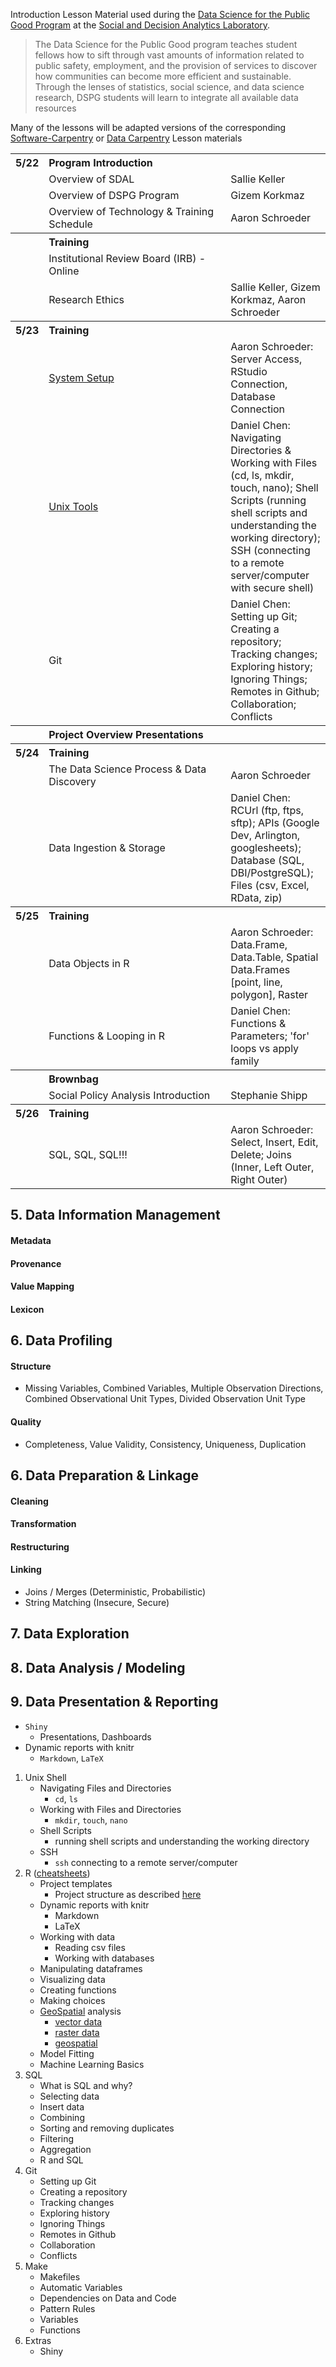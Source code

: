  Introduction
Lesson Material used during the [Data Science for the Public Good Program][2]
at the [Social and Decision Analytics Laboratory][1].

> The Data Science for the Public Good program teaches student fellows
> how to sift through vast amounts of information related to public
> safety, employment, and the provision of services to discover how
> communities can become more efficient and sustainable. Through the
> lenses of statistics, social science, and data science research,
> DSPG students will learn to integrate all available data resources

Many of the lessons will be adapted versions of the corresponding
[Software-Carpentry][3] or [Data Carpentry][4] Lesson materials

<table>
<tr><th>5/22</th><th align="left" colspan="2">Program Introduction</th></tr>
<tr><td></td><td width="275px">Overview of SDAL</td><td>Sallie Keller</td></tr>
<tr><td></td><td>Overview of DSPG Program</td><td>Gizem Korkmaz</td></tr>
<tr><td></td><td>Overview of Technology & Training Schedule</td><td>Aaron Schroeder</td></tr>
<tr><th></th><th align="left" colspan="2">Training</th></tr>
<tr><td></td><td>Institutional Review Board (IRB) - Online</td><td></td></tr>
<tr><td></td><td>Research Ethics</td><td>Sallie Keller, Gizem Korkmaz, Aaron Schroeder</td></tr>

<tr><th>5/23</th><th align="left" colspan="2">Training</th></tr>
<tr><td></td><td><div><a href="./training/system_setup">System Setup</a></div></td><td>Aaron Schroeder: Server Access, RStudio Connection, Database Connection</td></tr>
<tr><td></td><td><a href="./training/unix_tools">Unix Tools</a></td><td>Daniel Chen: Navigating Directories & Working with Files (cd, ls, mkdir, touch, nano); Shell Scripts (running shell scripts and understanding the working directory); SSH (connecting to a remote server/computer with secure shell)</td></tr>
<tr><td></td><td>Git</td><td>Daniel Chen: Setting up Git; Creating a repository; Tracking changes; Exploring history; Ignoring Things; Remotes in Github; Collaboration; Conflicts</td></tr>
<tr><th></th><th align="left" colspan="2">Project Overview Presentations</th></tr>

<tr><th>5/24</th><th align="left" colspan="2">Training</th></tr>
<tr><td></td><td>The Data Science Process & Data Discovery</td><td>Aaron Schroeder</td></tr>
<tr><td></td><td>Data Ingestion & Storage</td><td>Daniel Chen: RCUrl (ftp, ftps, sftp); APIs (Google Dev, Arlington, googlesheets); Database (SQL, DBI/PostgreSQL); Files (csv, Excel, RData, zip)</td></tr>

<tr><th>5/25</th><th align="left" colspan="2">Training</th></tr>
<tr><td></td><td>Data Objects in R</td><td>Aaron Schroeder: Data.Frame, Data.Table, Spatial Data.Frames [point, line, polygon], Raster</td></tr>
<tr><td></td><td>Functions & Looping in R</td><td>Daniel Chen: Functions & Parameters; 'for' loops vs apply family</td></tr>
<tr><th></th><th align="left" colspan="2">Brownbag</th></tr>
<tr><td></td><td>Social Policy Analysis Introduction</td><td>Stephanie Shipp</td></tr>

<tr><th>5/26</th><th align="left" colspan="2">Training</th></tr>
<tr><td></td><td>SQL, SQL, SQL!!!</td><td>Aaron Schroeder: Select, Insert, Edit, Delete; Joins (Inner, Left Outer, Right Outer)</td></tr>
</table>




## 5. Data Information Management
#### Metadata
#### Provenance
#### Value Mapping
#### Lexicon

## 6. Data Profiling
#### Structure
  - Missing Variables, Combined Variables, Multiple Observation Directions, Combined Observational Unit Types, Divided Observation Unit Type

#### Quality
  - Completeness, Value Validity, Consistency, Uniqueness, Duplication

## 6. Data Preparation & Linkage
#### Cleaning
#### Transformation
#### Restructuring
#### Linking
  - Joins / Merges (Deterministic, Probabilistic)
  - String Matching (Insecure, Secure)

## 7. Data Exploration

## 8. Data Analysis / Modeling

## 9. Data Presentation & Reporting
  - `Shiny`
    - Presentations, Dashboards
  - Dynamic reports with knitr
    - `Markdown`, `LaTeX`








1. Unix Shell
   - Navigating Files and Directories
       - `cd`, `ls`
   - Working with Files and Directories
       - `mkdir`, `touch`, `nano`
   - Shell Scripts
       - running shell scripts and understanding the working directory
   - SSH
       - `ssh` connecting to a remote server/computer
2. R ([cheatsheets][6])
   - Project templates
       - Project structure as described [here][5]
   - Dynamic reports with knitr
       - Markdown
       - LaTeX
   - Working with data
       - Reading csv files
       - Working with databases
   - Manipulating dataframes
   - Visualizing data
   - Creating functions
   - Making choices
   - [GeoSpatial][4] analysis
       - [vector data][7]
       - [raster data][8]
       - [geospatial][9]
   - Model Fitting
   - Machine Learning Basics
3. SQL
   - What is SQL and why?
   - Selecting data
   - Insert data
   - Combining
   - Sorting and removing duplicates
   - Filtering
   - Aggregation
   - R and SQL
4. Git
   - Setting up Git
   - Creating a repository
   - Tracking changes
   - Exploring history
   - Ignoring Things
   - Remotes in Github
   - Collaboration
   - Conflicts
5. Make
   - Makefiles
   - Automatic Variables
   - Dependencies on Data and Code
   - Pattern Rules
   - Variables
   - Functions
6. Extras
   - Shiny

[1]: https://www.bi.vt.edu/sdal
[2]: https://www.bi.vt.edu/sdal/projects/data-science-for-the-public-good-program
[3]: https://software-carpentry.org/lessons/
[4]: http://www.datacarpentry.org/lessons/
[5]: https://github.com/chendaniely/computational-project-cookie-cutter
[6]: https://www.rstudio.com/resources/cheatsheets/
[7]: http://neondataskills.org/tutorial-series/vector-data-series/
[8]: http://neondataskills.org/tutorial-series/raster-data-series/
[9]: https://github.com/datacarpentry/r-spatial-data-management-intro
